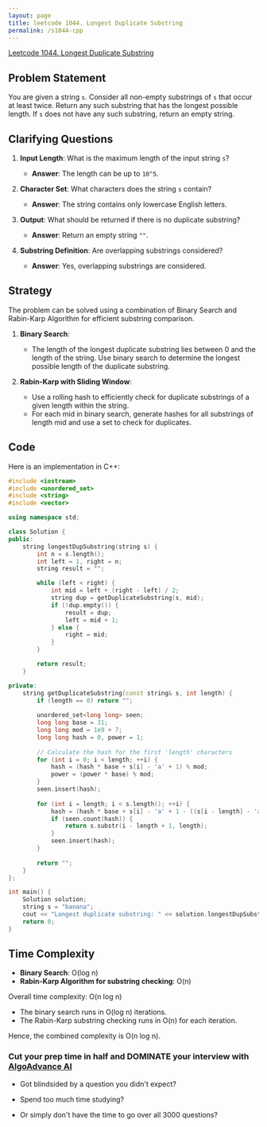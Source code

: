 ```yaml
---
layout: page
title: leetcode 1044. Longest Duplicate Substring
permalink: /s1044-cpp
---
```

[Leetcode 1044. Longest Duplicate Substring](https://algoadvance.github.io/algoadvance/l1044)
## Problem Statement

You are given a string `s`. Consider all non-empty substrings of `s` that occur at least twice. Return any such substring that has the longest possible length. If `s` does not have any such substring, return an empty string.

## Clarifying Questions

1. **Input Length**: What is the maximum length of the input string `s`?
    - **Answer**: The length can be up to `10^5`.

2. **Character Set**: What characters does the string `s` contain?
    - **Answer**: The string contains only lowercase English letters.

3. **Output**: What should be returned if there is no duplicate substring?
    - **Answer**: Return an empty string `""`.

4. **Substring Definition**: Are overlapping substrings considered?
    - **Answer**: Yes, overlapping substrings are considered.

## Strategy

The problem can be solved using a combination of Binary Search and Rabin-Karp Algorithm for efficient substring comparison.

1. **Binary Search**: 
    - The length of the longest duplicate substring lies between 0 and the length of the string. Use binary search to determine the longest possible length of the duplicate substring.

2. **Rabin-Karp with Sliding Window**:
    - Use a rolling hash to efficiently check for duplicate substrings of a given length within the string.
    - For each mid in binary search, generate hashes for all substrings of length mid and use a set to check for duplicates.

## Code

Here is an implementation in C++:

```cpp
#include <iostream>
#include <unordered_set>
#include <string>
#include <vector>

using namespace std;

class Solution {
public:
    string longestDupSubstring(string s) {
        int n = s.length();
        int left = 1, right = n;
        string result = "";

        while (left < right) {
            int mid = left + (right - left) / 2;
            string dup = getDuplicateSubstring(s, mid);
            if (!dup.empty()) {
                result = dup;
                left = mid + 1;
            } else {
                right = mid;
            }
        }

        return result;
    }

private:
    string getDuplicateSubstring(const string& s, int length) {
        if (length == 0) return "";
        
        unordered_set<long long> seen;
        long long base = 31;
        long long mod = 1e9 + 7;
        long long hash = 0, power = 1;
        
        // Calculate the hash for the first 'length' characters
        for (int i = 0; i < length; ++i) {
            hash = (hash * base + s[i] - 'a' + 1) % mod;
            power = (power * base) % mod;
        }
        seen.insert(hash);
        
        for (int i = length; i < s.length(); ++i) {
            hash = (hash * base + s[i] - 'a' + 1 - ((s[i - length] - 'a' + 1) * power % mod) + mod) % mod;
            if (seen.count(hash)) {
                return s.substr(i - length + 1, length);
            }
            seen.insert(hash);
        }
        
        return "";
    }
};

int main() {
    Solution solution;
    string s = "banana";
    cout << "Longest duplicate substring: " << solution.longestDupSubstring(s) << endl;
    return 0;
}
```

## Time Complexity

- **Binary Search**: O(log n)
- **Rabin-Karp Algorithm for substring checking**: O(n)

Overall time complexity: O(n log n)
- The binary search runs in O(log n) iterations.
- The Rabin-Karp substring checking runs in O(n) for each iteration.

Hence, the combined complexity is O(n log n).


### Cut your prep time in half and DOMINATE your interview with [AlgoAdvance AI](https://algoAdvance.com)

- Got blindsided by a question you didn't expect?

- Spend too much time studying?

- Or simply don't have the time to go over all 3000 questions?

